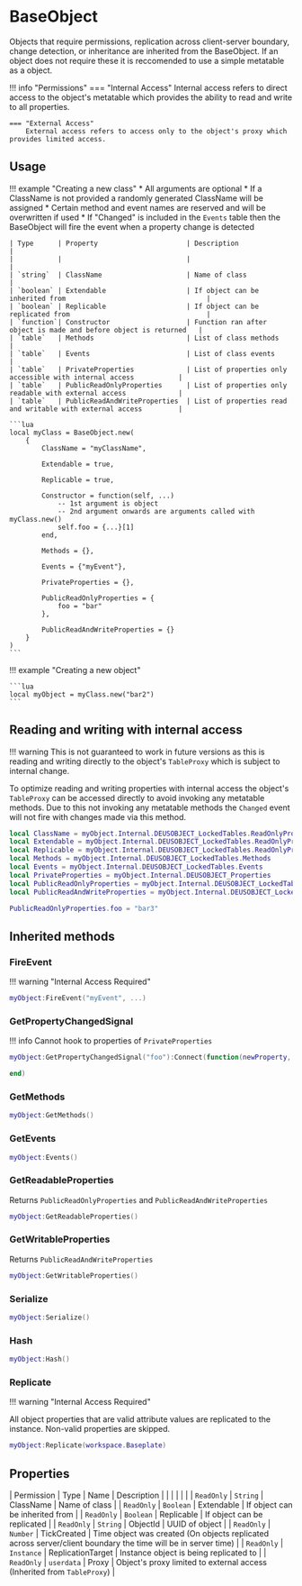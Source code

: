 # BaseObject

Objects that require permissions, replication across client-server boundary, change detection, or inheritance are inherited from the BaseObject.
If an object does not require these it is reccomended to use a simple metatable as a object.

!!! info "Permissions"
    === "Internal Access"
        Internal access refers to direct access to the object's metatable which provides the ability to read and write to all properties.

    === "External Access"
        External access refers to access only to the object's proxy which provides limited access.

## Usage

!!! example "Creating a new class"
    * All arguments are optional
    * If a ClassName is not provided a randomly generated ClassName will be assigned
    * Certain method and event names are reserved and will be overwritten if used
    * If "Changed" is included in the `Events` table then the BaseObject will fire the event when a property change is detected

    | Type      | Property                      | Description                                                       |
    |           |                               |                                                                   |
    | `string`  | ClassName                     | Name of class                                                     |
    | `boolean` | Extendable                    | If object can be inherited from                                   |
    | `boolean` | Replicable                    | If object can be replicated from                                  |
    | `function`| Constructor                   | Function ran after object is made and before object is returned   |
    | `table`   | Methods                       | List of class methods                                             |
    | `table`   | Events                        | List of class events                                              |
    | `table`   | PrivateProperties             | List of properties only accessible with internal access           |
    | `table`   | PublicReadOnlyProperties      | List of properties only readable with external access             |
    | `table`   | PublicReadAndWriteProperties  | List of properties read and writable with external access         |

    ```lua
    local myClass = BaseObject.new(
        {
            ClassName = "myClassName",

            Extendable = true,

            Replicable = true,

            Constructor = function(self, ...)
                -- 1st argument is object
                -- 2nd argument onwards are arguments called with myClass.new()
                self.foo = {...}[1]
            end,

            Methods = {},

            Events = {"myEvent"},

            PrivateProperties = {},

            PublicReadOnlyProperties = {
                foo = "bar"
            },

            PublicReadAndWriteProperties = {}
        }
    )
    ```

!!! example "Creating a new object"

    ```lua
    local myObject = myClass.new("bar2")
    ```

## Reading and writing with internal access

!!! warning
    This is not guaranteed to work in future versions as this is reading and writing directly to the object's `TableProxy` which is subject to internal change.

To optimize reading and writing properties with internal access the object's `TableProxy` can be accessed directly to avoid invoking any metatable methods.
Due to this not invoking any metatable methods the `Changed` event will not fire with changes made via this method.

```lua
local ClassName = myObject.Internal.DEUSOBJECT_LockedTables.ReadOnlyProperties.ClassName
local Extendable = myObject.Internal.DEUSOBJECT_LockedTables.ReadOnlyProperties.Extendable
local Replicable = myObject.Internal.DEUSOBJECT_LockedTables.ReadOnlyProperties.Replicable
local Methods = myObject.Internal.DEUSOBJECT_LockedTables.Methods
local Events = myObject.Internal.DEUSOBJECT_LockedTables.Events
local PrivateProperties = myObject.Internal.DEUSOBJECT_Properties
local PublicReadOnlyProperties = myObject.Internal.DEUSOBJECT_LockedTables.ReadOnlyProperties
local PublicReadAndWriteProperties = myObject.Internal.DEUSOBJECT_LockedTables.ReadAndWriteProperties

PublicReadOnlyProperties.foo = "bar3"
```

## Inherited methods

### FireEvent

!!! warning "Internal Access Required"

```lua
myObject:FireEvent("myEvent", ...)
```

### GetPropertyChangedSignal

!!! info
    Cannot hook to properties of `PrivateProperties`

```lua
myObject:GetPropertyChangedSignal("foo"):Connect(function(newProperty, oldProperty)

end)
```

### GetMethods

```lua
myObject:GetMethods()
```

### GetEvents

```lua
myObject:Events()
```

### GetReadableProperties

Returns `PublicReadOnlyProperties` and `PublicReadAndWriteProperties`

```lua
myObject:GetReadableProperties()
```

### GetWritableProperties

Returns `PublicReadAndWriteProperties`

```lua
myObject:GetWritableProperties()
```

### Serialize

```lua
myObject:Serialize()
```

### Hash

```lua
myObject:Hash()
```

### Replicate

!!! warning "Internal Access Required"

All object properties that are valid attribute values are replicated to the instance. Non-valid properties are skipped.

```lua
myObject:Replicate(workspace.Baseplate)
```

## Properties

| Permission    | Type          | Name              | Description                                                                                                   |
|               |               |                   |                                                                                                               |
| `ReadOnly`    | `String`      | ClassName         | Name of class                                                                                                 |
| `ReadOnly`    | `Boolean`     | Extendable        | If object can be inherited from                                                                               |
| `ReadOnly`    | `Boolean`     | Replicable        | If object can be replicated                                                                                   |
| `ReadOnly`    | `String`      | ObjectId          | UUID of object                                                                                                |
| `ReadOnly`    | `Number`      | TickCreated       | Time object was created (On objects replicated across server/client boundary the time will be in server time) |
| `ReadOnly`    | `Instance`    | ReplicationTarget | Instance object is being replicated to                                                                        |
| `ReadOnly`    | `userdata`    | Proxy             | Object's proxy limited to external access (Inherited from `TableProxy`)                                       |